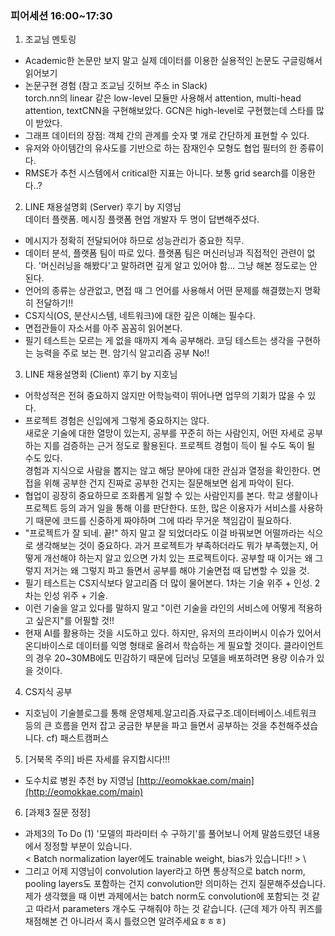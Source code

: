 ### 피어세션 16:00~17:30

1. 조교님 멘토링
- Academic한 논문만 보지 말고 실제 데이터를 이용한 실용적인 논문도 구글링해서 읽어보기
- 논문구현 경험 (참고 조교님 깃허브 주소 in Slack)  \
torch.nn의 linear 같은 low-level 모듈만 사용해서 attention, multi-head attention, textCNN을 구현해보았다. GCN은 high-level로 구현했는데 스타를 많이 받았다.
- 그래프 데이터의 장점: 객체 간의 관계를 숫자 몇 개로 간단하게 표현할 수 있다.
- 유저와 아이템간의 유사도를 기반으로 하는 잠재인수 모형도 협업 필터의 한 종류이다.
- RMSE가 추천 시스템에서 critical한 지표는 아니다. 보통 grid search를 이용한다..?


2. LINE 채용설명회 (Server) 후기 by 지영님  \
데이터 플랫폼. 메시징 플랫폼 현업 개발자 두 명이 답변해주셨다.
- 메시지가 정확히 전달되어야 하므로 성능관리가 중요한 직무.
- 데이터 분석, 플랫폼 팀이 따로 있다. 플랫폼 팀은 머신러닝과 직접적인 관련이 없다. '머신러닝을 해봤다'고 말하려면 깊게 알고 있어야 함... 그냥 해본 정도로는 안 된다.
- 언어의 종류는 상관없고, 면접 때 그 언어를 사용해서 어떤 문제를 해결했는지 명확히 전달하기!!
- CS지식(OS, 분산시스템, 네트워크)에 대한 깊은 이해는 필수다.
- 면접관들이 자소서를 아주 꼼꼼히 읽어본다.
- 필기 테스트는 모르는 게 없을 때까지 계속 공부해라. 코딩 테스트는 생각을 구현하는 능력을 주로 보는 편. 암기식 알고리즘 공부 No!!


3. LINE 채용설명회 (Client) 후기 by 지호님
- 어학성적은 전혀 중요하지 않지만 어학능력이 뛰어나면 업무의 기회가 많을 수 있다.
- 프로젝트 경험은 신입에게 그렇게 중요하지는 않다. \
새로운 기술에 대한 열망이 있는지, 공부를 꾸준히 하는 사람인지, 어떤 자세로 공부하는 지를 검증하는 근거 정도로 활용된다. 프로젝트 경험이 득이 될 수도 독이 될 수도 있다. \
경험과 지식으로 사람을 뽑지는 않고 해당 분야에 대한 관심과 열정을 확인한다. 면접을 위해 공부한 건지 진짜로 공부한 건지는 질문해보면 쉽게 파악이 된다. 
- 협업이 굉장히 중요하므로 조화롭게 일할 수 있는 사람인지를 본다. 학교 생활이나 프로젝트 등의 과거 일을 통해 이를 판단한다. 또한, 많은 이용자가 서비스를 사용하기 때문에 코드를 신중하게 짜야하며 그에 따라 무거운 책임감이 필요하다.
- "프로젝트가 잘 되네. 끝!" 하지 말고 잘 되었더라도 이걸 바꿔보면 어떨까라는 식으로 생각해보는 것이 중요하다. 과거 프로젝트가 부족하더라도 뭐가 부족했는지, 어떻게 개선해야 하는지 알고 있으면 가치 있는 프로젝트이다. 공부할 때 이거는 왜 그렇지 저거는 왜 그렇지 파고 들면서 공부를 해야 기술면접 때 답변할 수 있을 것.
- 필기 테스트는 CS지식보다 알고리즘 더 많이 물어본다. 1차는 기술 위주 + 인성. 2차는 인성 위주 + 기술.
- 이런 기술을 알고 있다를 말하지 말고 "이런 기술을 라인의 서비스에 어떻게 적용하고 싶은지"를 어필할 것!!
- 현재 AI를 활용하는 것을 시도하고 있다. 하지만, 유저의 프라이버시 이슈가 있어서 온디바이스로 데이터를 익명 형태로 올려서 학습하는 게 필요할 것이다. 클라이언트의 경우 20~30MB에도 민감하기 때문에 딥러닝 모델을 배포하려면 용량 이슈가 있을 것이다.

4. CS지식 공부
- 지호님이 기술블로그를 통해 운영체제.알고리즘.자료구조.데이터베이스.네트워크 등의 큰 흐름을 먼저 잡고 궁금한 부분을 파고 들면서 공부하는 것을 추천해주셨습니다.  cf) 패스트캠퍼스

5. [거북목 주의] 바른 자세를 유지합시다!!!
- 도수치료 병원 추천 by 지영님 [http://eomokkae.com/main](http://eomokkae.com/main)

6. [과제3 질문 정정]
- 과제3의 To Do (1) '모델의 파라미터 수 구하기'를 풀어보니 어제 말씀드렸던 내용에서 정정할 부분이 있습니다.  \
 < Batch normalization layer에도 trainable weight, bias가 있습니다!! > \
- 그리고 어제 지영님이 convolution layer라고 하면 통상적으로 batch norm, pooling layers도 포함하는 건지 convolution만 의미하는 건지 질문해주셨습니다. 제가 생각했을 때 이번 과제에서는 batch norm도 convolution에 포함되는 것 같고 따라서 parameters 개수도 구해줘야 하는 것 같습니다. 
(근데 제가 아직 퀴즈를 채점해본 건 아니라서 혹시 틀렸으면 알려주세요ㅎㅎㅎ)